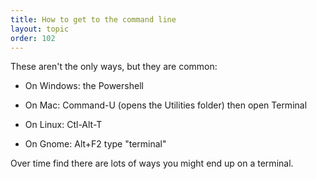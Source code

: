 ```yaml
---
title: How to get to the command line
layout: topic
order: 102
---
```

These aren't the only ways, but they are common:

* On Windows: the Powershell

* On Mac: Command-U (opens the Utilities folder) then open Terminal

* On Linux: Ctl-Alt-T

* On Gnome: Alt+F2 type "terminal"

Over time find there are lots of ways you might end up on a terminal.